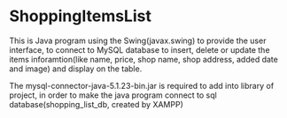 # ShoppingItemsList
This is Java program using the Swing(javax.swing) to provide the user interface, to connect to MySQL database to insert, delete or update the items inforamtion(like name, price, shop name, shop address, added date and image) and display on the table.

The mysql-connector-java-5.1.23-bin.jar is required to add into library of project, in order to make the java program connect to sql database(shopping_list_db, created by XAMPP)


